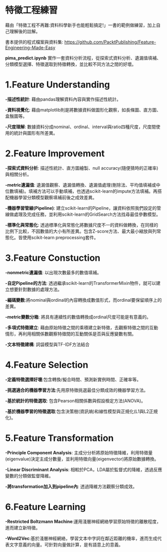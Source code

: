 # 特徵工程練習

藉由「特徵工程不再難:資料科學新手也能輕鬆搞定!」一書的範例做練習，加上自己理解後的註解。

書本提供的程式檔案與資料集:
https://github.com/PacktPublishing/Feature-Engineering-Made-Easy

__pima_predict.ipynb__ 實作一套資料分析流程，從探索式資料分析、遺漏值填補、分類模型選擇、特徵選取到特徵轉換，並比較不同方法之間的好壞。

1.Feature Understanding
==
__-描述性統計__: 藉由pandas理解資料內容與實作描述性統計。

__-資料視覺化__: 藉由matplotlib則是將數據資料做圖形化觀察，如長條圖、直方圖、盒鬚圖等。

__-尺度理解__: 數據資料分成nominal、ordinal、interval與ratio四種尺度，尺度間使用的統計與圖形有所差異。

2.Feature Improvement
==
__-探索式資料分析__: 描述性統計、直方圖繪製、null accuracy(隨便猜時的正確率)與相關分析。

__-metric遺漏值__: 遺漏值觀察、遺漏值轉換、遺漏值處理(刪除法、平均值填補或中位數填補)。填補方法可以手動填補，也透過scikit-learn的impute方法填補。再搭配機器學習分類模型觀察填補前後之成效差異。

__-機器學習管線(Pipeline)__: 建立scikit-learn的Pipeline，讓資料依照我們設定的管線做處理及完成任務，並利用scikit-learn的GridSearch方法找尋最佳參數模型。

__-標準化與常態化__: 透過標準化與常態化將數據尺度不一的資料做轉換，在同樣的比例下比較，不因數值的大小有所差異。包含Z-score方法、最大最小縮放與列常態化。皆使用scikit-learn preprocessing套件。


3.Feature Constuction
==
__-nonmetric遺漏值__: 以出現次數最多的數值填補。

__-自定Pipeline的方法__: 透過繼承scikit-learn的TransformerMixin物件，就可以建立想要針對數據的處理方法。

__-編碼變數__:將nominal與ordinal的內容轉換成數值形式，而ordinal要保留順序上的差異。

__-metric變數分箱__: 將具有連續性的數值轉換成ordinal尺度可能是有意義的。

__-多項式特徵建立__: 藉由原始特徵之間的乘積建立新特徵，去觀察特徵之間的互動情形，再利用相關係數觀察特徵間的互動關係是否與反應變數有關。

__-文本特徵建構__: 詞袋模型與TF-IDF方法結合

4.Feature Selection
==
__-定義特徵選擇好壞__:包含轉換/擬合時間、預測新實例時間、正確率等。

__-挑選適合的機器學習方法__:先用原特徵挑選最佳分類成效的機器學習方法。

__-基於統計的特徵選取__: 包含Pearson相關係數與假設檢定方法(ANOVA)。

__-基於機器學習的特徵選取__:包含決策樹(資訊熵)和線性模型與正規化(L1與L2正規化)。

5.Feature Transformation
==
__-Principle Component Analysis__: 主成分分析將原始特徵降維，利用特徵量(eigenvalue)決定主成分數量，並利用特徵向量(eigenvector)將原始數據轉換。

__-Linear Discriminant Analysis__: 相較於PCA，LDA屬於監督式的降維，透過反應變數的分類做監督降維。

__-將transformation加入到pipeline內__: 透過降維方法觀察分類成效。

6.Feature Learning
==
__-Restricted Boltzmann Machine__:運用淺層神經網絡學習原始特徵的離散程度，進而建立新特徵。

__-Word2Vec__:基於淺層神經網絡，學習文本中字詞在鄰近距離的機率，進而生成代表文字意義的向量。可針對向量做計算，是有語意上的意義。
